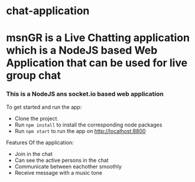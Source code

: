 # chat-application
# msnGR is a Live  Chatting application which is a NodeJS based Web Application that can be used for live group chat

### This is a NodeJS  ans socket.io based web application

To get started and run the app:

- Clone the project.
- Run `npm install` to install the corresponding node packages
- Run `npm start` to run the app on [http://localhost:8800](http://localhost:8800)

Features Of the application:

- Join in the chat
- Can see the active persons in the chat
- Communicate between eachother smoothly
- Receive message with a music tone


